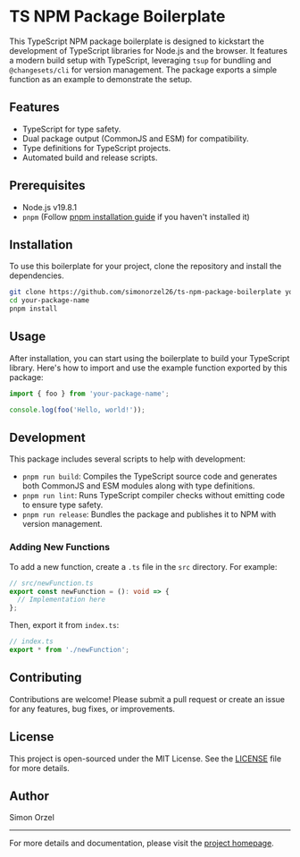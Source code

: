 

# TS NPM Package Boilerplate

This TypeScript NPM package boilerplate is designed to kickstart the development of TypeScript libraries for Node.js and the browser. It features a modern build setup with TypeScript, leveraging `tsup` for bundling and `@changesets/cli` for version management. The package exports a simple function as an example to demonstrate the setup.

## Features

- TypeScript for type safety.
- Dual package output (CommonJS and ESM) for compatibility.
- Type definitions for TypeScript projects.
- Automated build and release scripts.

## Prerequisites

- Node.js v19.8.1
- `pnpm` (Follow [pnpm installation guide](https://pnpm.io/installation) if you haven't installed it)

## Installation

To use this boilerplate for your project, clone the repository and install the dependencies.

```bash
git clone https://github.com/simonorzel26/ts-npm-package-boilerplate your-package-name
cd your-package-name
pnpm install
```

## Usage

After installation, you can start using the boilerplate to build your TypeScript library. Here's how to import and use the example function exported by this package:

```typescript
import { foo } from 'your-package-name';

console.log(foo('Hello, world!'));
```

## Development

This package includes several scripts to help with development:

- `pnpm run build`: Compiles the TypeScript source code and generates both CommonJS and ESM modules along with type definitions.
- `pnpm run lint`: Runs TypeScript compiler checks without emitting code to ensure type safety.
- `pnpm run release`: Bundles the package and publishes it to NPM with version management.

### Adding New Functions

To add a new function, create a `.ts` file in the `src` directory. For example:

```typescript
// src/newFunction.ts
export const newFunction = (): void => {
  // Implementation here
};
```

Then, export it from `index.ts`:

```typescript
// index.ts
export * from './newFunction';
```

## Contributing

Contributions are welcome! Please submit a pull request or create an issue for any features, bug fixes, or improvements.

## License

This project is open-sourced under the MIT License. See the [LICENSE](https://github.com/simonorzel26/ts-npm-package-boilerplate/blob/main/LICENSE) file for more details.

## Author

Simon Orzel

---

For more details and documentation, please visit the [project homepage](https://github.com/simonorzel26/ts-npm-package-boilerplate).
